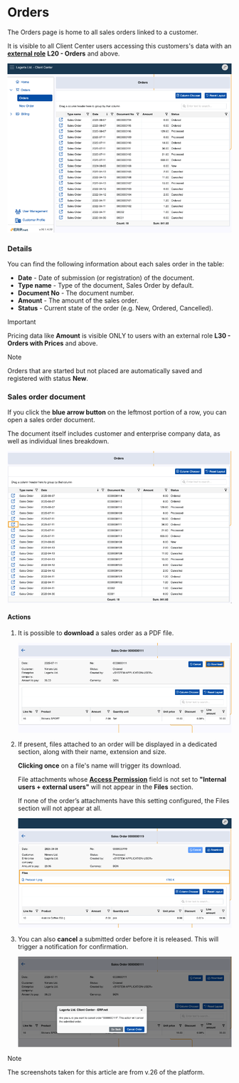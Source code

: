 # Orders

The Orders page is home to all sales orders linked to a customer.

It is visible to all Client Center users accessing this customers's data with an **[external role](https://docs.erp.net/tech/modules/crm/sales/customers/external-access.html#roles)** **L20 - Orders** and above.

![pictures](pictures/orders_screen.png)

### Details

You can find the following information about each sales order in the table:

- **Date** - Date of submission (or registration) of the document.
- **Type name** - Type of the document, Sales Order by default.
- **Document No** - The document number.
- **Amount** - The amount of the sales order. 
- **Status** - Current state of the order (e.g. New, Ordered, Cancelled).

> [!Important]
>
> Pricing data like **Amount** is visible ONLY to users with an external role **L30 - Orders with Prices** and above.

> [!NOTE]
>
> Orders that are started but not placed are automatically saved and registered with status **New**.

### Sales order document 

If you click the **blue arrow button** on the leftmost portion of a row, you can open a sales order document.

The document itself includes customer and enterprise company data, as well as individual lines breakdown.

![pictures](pictures/orders_sele.png)

#### Actions

1. It is possible to **download** a sales order as a PDF file.

    ![pictures](pictures/order_details_download.png)
   
2. If present, files attached to an order will be displayed in a dedicated section, along with their name, extension and size.

    **Clicking once** on a file's name will trigger its download.

   File attachments whose **[Access Permission](https://docs.erp.net/webclient/introduction/how-to/access-permission-field.html)** field is not set to **"Internal users + external users"** will not appear in the **Files** section.

    If none of the order’s attachments have this setting configured, the Files section will not appear at all.

    ![pictures](pictures/order_file_downloads.png)

3. You can also **cancel** a submitted order before it is released. This will trigger a notification for confirmation.

    ![pictures](pictures/order_cancel.png)

> [!NOTE]
> 
> The screenshots taken for this article are from v.26 of the platform.
